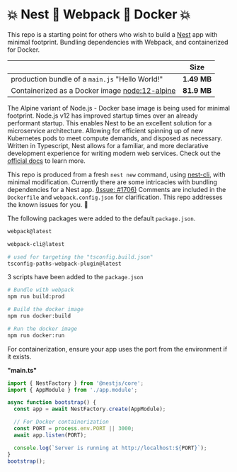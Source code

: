 # 💥 Nest 🔰 Webpack 🔰 Docker 💥

This repo is a starting point for others who wish to build a [Nest](https://github.com/nestjs/nest) app with minimal footprint. Bundling dependencies with Webpack, and containerized for Docker.

|                                                                                 |    Size     |
| ------------------------------------------------------------------------------- | :---------: |
| production bundle of a `main.js` "Hello World!"                                 | **1.49 MB** |
| Containerized as a Docker image [node:12-alpine](https://hub.docker.com/_/node) | **81.9 MB** |

The Alpine variant of Node.js - Docker base image is being used for minimal footprint. Node.js v12 has improved startup times over an already performant startup. This enables Nest to be an excellent solution for a microservice architecture. Allowing for efficient spinning up of new Kubernetes pods to meet compute demands, and disposed as necessary. Written in Typescript, Nest allows for a familiar, and more declarative development experience for writing modern web services. Check out the [official docs](https://docs.nestjs.com/) to learn more.

This repo is produced from a fresh `nest new` command, using [nest-cli](https://docs.nestjs.com/cli/usages), with minimal modification. Currently there are some intricacies with bundling dependencies for a Nest app. [(Issue: #1706)](https://github.com/nestjs/nest/issues/1706) Comments are included in the `Dockerfile` and `webpack.config.json` for clarification. This repo addresses the known issues for you. 🥂

The following packages were added to the default `package.json`.

```bash
webpack@latest

webpack-cli@latest

# used for targeting the "tsconfig.build.json"
tsconfig-paths-webpack-plugin@latest
```

3 scripts have been added to the `package.json`

```bash
# Bundle with webpack
npm run build:prod

# Build the docker image
npm run docker:build

# Run the docker image
npm run docker:run
```

For containerization, ensure your app uses the port from the environment if it exists.

**"main.ts"**

```ts
import { NestFactory } from '@nestjs/core';
import { AppModule } from './app.module';

async function bootstrap() {
  const app = await NestFactory.create(AppModule);

  // For Docker containerization
  const PORT = process.env.PORT || 3000;
  await app.listen(PORT);

  console.log(`Server is running at http://localhost:${PORT}`);
}
bootstrap();
```
